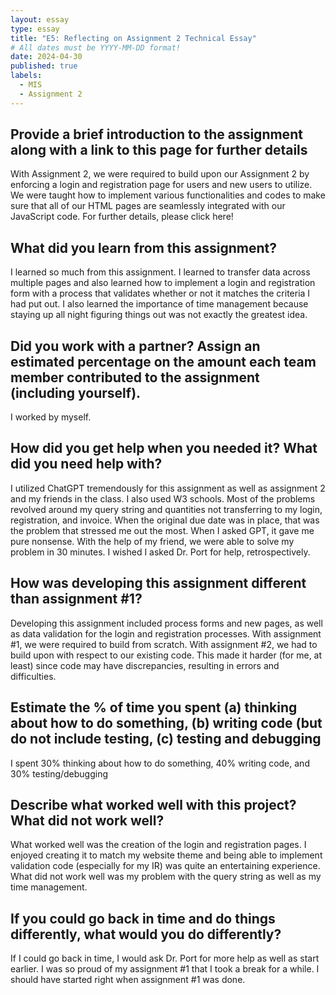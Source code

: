 ```yaml
---
layout: essay
type: essay
title: "E5: Reflecting on Assignment 2 Technical Essay"
# All dates must be YYYY-MM-DD format!
date: 2024-04-30
published: true
labels:
  - MIS
  - Assignment 2
---
```


## Provide a brief introduction to the assignment along with a link to this page for further details
With Assignment 2, we were required to build upon our Assignment 2 by enforcing a login and registration page for users and new users to utilize. We were taught how to implement various functionalities and codes to make sure that all of our HTML pages are seamlessly integrated with our JavaScript code. For further details, please click here!

## What did you learn from this assignment?
I learned so much from this assignment. I learned to transfer data across multiple pages and also learned how to implement a login and registration form with a process that validates whether or not it matches the criteria I had put out. I also learned the importance of time management because staying up all night figuring things out was not exactly the greatest idea.

## Did you work with a partner? Assign an estimated percentage on the amount each team member contributed to the assignment (including yourself).
I worked by myself. 

## How did you get help when you needed it? What did you need help with?
I utilized ChatGPT tremendously for this assignment as well as assignment 2 and my friends in the class. I also used W3 schools. Most of the problems revolved around my query string and quantities not transferring to my login, registration, and invoice. When the original due date was in place, that was the problem that stressed me out the most. When I asked GPT, it gave me pure nonsense. With the help of my friend, we were able to solve my problem in 30 minutes. I wished I asked Dr. Port for help, retrospectively.

## How was developing this assignment different than assignment #1?
Developing this assignment included process forms and new pages, as well as data validation for the login and registration processes. With assignment #1, we were required to build from scratch. With assignment #2, we had to build upon with respect to our existing code. This made it harder (for me, at least) since code may have discrepancies, resulting in errors and difficulties. 

## Estimate the % of time you spent (a) thinking about how to do something, (b) writing code (but do not include testing, (c) testing and debugging
I spent 30% thinking about how to do something, 40% writing code, and 30% testing/debugging

## Describe what worked well with this project? What did not work well?
What worked well was the creation of the login and registration pages. I enjoyed creating it to match my website theme and being able to implement validation code (especially for my IR) was quite an entertaining experience. What did not work well was my problem with the query string as well as my time management.

## If you could go back in time and do things differently, what would you do differently?
If I could go back in time, I would ask Dr. Port for more help as well as start earlier. I was so proud of my assignment #1 that I took a break for a while. I should have started right when assignment #1 was done. 


